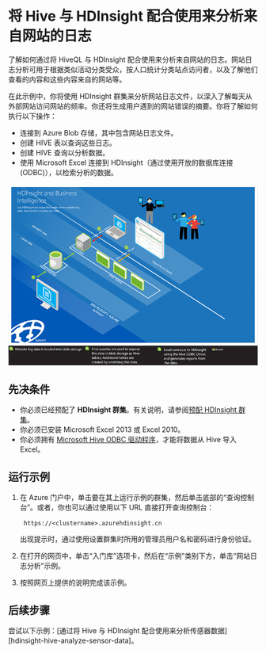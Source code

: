 <properties 
	pageTitle="将 Hive 用于 Hadoop 以进行网站日志分析| Windows Azure" 
	description="了解如何通过将 Hive 与 HDInsight 配合使用来分析网站日志。我们将使用日志文件作为 HDInsight 表的输入，并使用 HiveQL 来查询数据。" 
	services="hdinsight" 
	documentationCenter="" 
	authors="nitinme" 
	manager="paulettm" 
	editor="cgronlun"/>

<tags 
	ms.service="hdinsight" 
	ms.date="07/11/2015" 
	wacn.date="08/29/2015"/>

# 将 Hive 与 HDInsight 配合使用来分析来自网站的日志

了解如何通过将 HiveQL 与 HDInsight 配合使用来分析来自网站的日志。网站日志分析可用于根据类似活动分类受众，按人口统计分类站点访问者，以及了解他们查看的内容和这些内容来自的网站等。

在此示例中，你将使用 HDInsight 群集来分析网站日志文件，以深入了解每天从外部网站访问网站的频率。你还将生成用户遇到的网站错误的摘要。你将了解如何执行以下操作：

- 连接到 Azure Blob 存储，其中包含网站日志文件。
- 创建 HIVE 表以查询这些日志。
- 创建 HIVE 查询以分析数据。
- 使用 Microsoft Excel 连接到 HDInsight（通过使用开放的数据库连接 (ODBC)），以检索分析的数据。

![HDI.Samples.Website.Log.Analysis][img-hdi-weblogs-sample]

## 先决条件

- 你必须已经预配了 **HDInsight 群集**。有关说明，请参阅[预配 HDInsight 群集][hdinsight-provision]。 
- 你必须已安装 Microsoft Excel 2013 或 Excel 2010。
- 你必须拥有 [Microsoft Hive ODBC 驱动程序](http://www.microsoft.com/zh-cn/download/details.aspx?id=40886)，才能将数据从 Hive 导入 Excel。


## 运行示例

1. 在 Azure 门户中，单击要在其上运行示例的群集，然后单击底部的“查询控制台”。或者，你也可以通过使用以下 URL 直接打开查询控制台：

	 	https://<clustername>.azurehdinsight.cn
	
	出现提示时，通过使用设置群集时所用的管理员用户名和密码进行身份验证。
  
2. 在打开的网页中，单击“入门库”选项卡，然后在“示例”类别下方，单击“网站日志分析”示例。
3. 按照网页上提供的说明完成该示例。

## 后续步骤
尝试以下示例：[通过将 Hive 与 HDInsight 配合使用来分析传感器数据][hdinsight-hive-analyze-sensor-data]。


[hdinsight-provision]: /documentation/articles/hdinsight-provision-clusters
[hdinsight-sensor-data-sample]: /documentation/articles/hdinsight-use-hive-sensor-data-analysis

[img-hdi-weblogs-sample]: ./media/hdinsight-hive-analyze-website-log/hdinsight-weblogs-sample.png

<!---HONumber=67-->